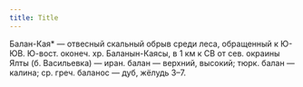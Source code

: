 ```yaml
---
title: Title
---
```


Балан-Кая* — отвесный скальный обрыв среди леса, обращенный к Ю-ЮВ. Ю-вост.
оконеч. хр. Баланын-Каясы, в 1 км к СВ от сев. окраины Ялты (б. Васильевка) —
иран. балан — верхний, высокий; тюрк. балан — калина; ср. греч. баланос — дуб,
жёлудь З–7.

